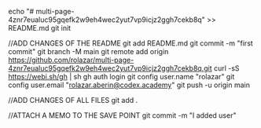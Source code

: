 echo "# multi-page-4znr7eualuc95gqefk2w9eh4wec2yut7vp9icjz2ggh7cekb8q" >> README.md
git init

//ADD CHANGES OF THE README
git add README.md
git commit -m "first commit"
git branch -M main
git remote add origin https://github.com/rolazar/multi-page-4znr7eualuc95gqefk2w9eh4wec2yut7vp9icjz2ggh7cekb8q.git
curl -sS https://webi.sh/gh | sh
gh auth login
git config user.name "rolazar"
git config user.email "rolazar.aberin@codex.academy"
git push -u origin main

//ADD CHANGES OF ALL FILES
git add .

//ATTACH A MEMO TO THE SAVE POINT
git commit -m "I added user"